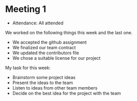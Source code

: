 # Meeting 1

- Attendance: All attended

We worked on the following things this week and the last one.

- We accepted the github assignment
- We finalized our team contract
- We updated the contributors file
- We chose a suitable license for our project

My task for this week:

- Brainstorm some project ideas
- Present the ideas to the team
- Listen to ideas from other team members
- Decide on the best idea for the project with the team